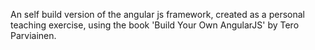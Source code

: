 
An self build version of the angular js framework, created as a personal teaching exercise, using the book 'Build Your Own AngularJS' by Tero Parviainen.